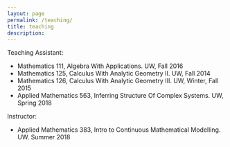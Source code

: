 ```yaml
---
layout: page
permalink: /teaching/
title: teaching
description: 
---
```


Teaching Assistant:
* Mathematics 111, Algebra With Applications.  UW, Fall 2016
* Mathematics 125, Calculus With Analytic Geometry II.  UW, Fall 2014
* Mathematics 126, Calculus With Analytic Geometry III.  UW, Winter, Fall 2015
* Applied Mathematics 563, Inferring Structure Of Complex Systems.  UW, Spring 2018


Instructor:
* Applied Mathematics 383, Intro to Continuous Mathematical Modelling.  UW.  Summer 2018

